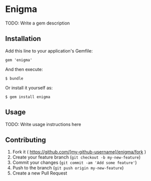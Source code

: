 # Enigma

TODO: Write a gem description

## Installation

Add this line to your application's Gemfile:

    gem 'enigma'

And then execute:

    $ bundle

Or install it yourself as:

    $ gem install enigma

## Usage

TODO: Write usage instructions here

## Contributing

1. Fork it ( https://github.com/[my-github-username]/enigma/fork )
2. Create your feature branch (`git checkout -b my-new-feature`)
3. Commit your changes (`git commit -am 'Add some feature'`)
4. Push to the branch (`git push origin my-new-feature`)
5. Create a new Pull Request
